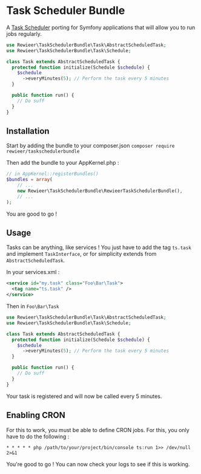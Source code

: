 # Task Scheduler Bundle

A [Task Scheduler](https://laravel.com/docs/master/scheduling) porting for Symfony applications that
will allow you to run jobs regularly.

```php
use Rewieer\TaskSchedulerBundle\Task\AbstractScheduledTask;
use Rewieer\TaskSchedulerBundle\Task\Schedule;

class Task extends AbstractScheduledTask {
  protected function initialize(Schedule $schedule) {
    $schedule
      ->everyMinutes(5); // Perform the task every 5 minutes
  }

  public function run() {
    // Do suff
  }
}
```

## Installation

Start by adding the bundle to your composer.json
`composer require rewieer/taskschedulerbundle`

Then add the bundle to your AppKernel.php :
```php
// in AppKernel::registerBundles()
$bundles = array(
    // ...
    new Rewieer\TaskSchedulerBundle\RewieerTaskSchedulerBundle(),
    // ...
);
```

You are good to go !

## Usage
Tasks can be anything, like services ! You just have to add the tag `ts.task` and implement 
`TaskInterface`, or for simplicity extends from `AbstractScheduledTask`.

In your services.xml : 
```xml
<service id="my.task" class="Foo\Bar\Task">
  <tag name="ts.task" />
</service>
```

Then in `Foo\Bar\Task`
```php
use Rewieer\TaskSchedulerBundle\Task\AbstractScheduledTask;
use Rewieer\TaskSchedulerBundle\Task\Schedule;

class Task extends AbstractScheduledTask {
  protected function initialize(Schedule $schedule) {
    $schedule
      ->everyMinutes(5); // Perform the task every 5 minutes
  }

  public function run() {
    // Do suff
  }
}
```

Your task is registered and will now be called every 5 minutes.

## Enabling CRON

For this to work, you must be able to define CRON jobs. For this, you only have to do the following :

`* * * * * php /path/to/your/project/bin/console ts:run 1>> /dev/null 2>&1`

You're good to go ! You can now check your logs to see if this is working.
